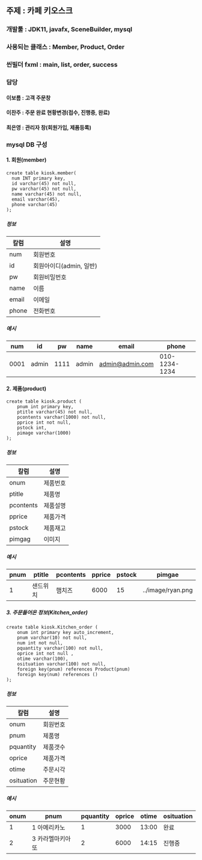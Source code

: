 ## 주제 : 카페 키오스크
### 개발툴 : JDK11, javafx, SceneBuilder, mysql
### 사용되는 클래스 : Member, Product, Order
### 씬빌더 fxml : main, list, order, success
### 담당
#### 이보름 : 고객 주문창
#### 이찬주 : 주문 완료 현황변경(접수, 진행중, 완료)
#### 최은영 : 관리자 창(회원가입, 제품등록)

### mysql DB 구성
#### 1. 회원(member)
```
create table kiosk.member(
  num INT primary key,
  id varchar(45) not null,
  pw varchar(45) not null,
  name varchar(45) not null,
  email varchar(45),
  phone varchar(45)
);
```
##### 정보
|칼럼|설명|
|----|----|
|num|회원번호|
|id|회원아이디(admin, 일반)|
|pw|회원비밀번호|
|name|이름|
|email|이메일|
|phone|전화번호|

##### 예시
|num|id|pw|name|email|phone|
|----|----|----|----|----|----|
|0001|admin|1111|admin|admin@admin.com|010-1234-1234|



#### 2. 제품(product)
```
create table kiosk.product (
    pnum int primary key,
    ptitle varchar(45) not null,
    pcontents varchar(1000) not null,
    pprice int not null,
    pstock int,
    pimage varchar(1000)
);
```
##### 정보
|칼럼|설명|
|----|----|
|onum|제품번호|
|ptitle|제품명|
|pcontents|제품설명|
|pprice|제품가격|
|pstock|제품재고|
|pimgag|이미지|

##### 예시
|pnum|ptitle|pcontents|pprice|pstock|pimgae|
|----|----|----|----|----|----|
|1|샌드위치|햄치즈|6000|15| ../image/ryan.png|

##### 3. 주문들어온 정보(Kitchen_order)
```
create table kiosk.Kitchen_order (
	onum int primary key auto_increment,
	pnum varchar(10) not null,
	num int not null,
	pquantity varchar(100) not null, 
	oprice int not null ,
	otime varchar(100),
	osituation varchar(100) not null,
	foreign key(pnum) references Product(pnum)
	foreign key(num) references ()
);
```
##### 정보
|칼럼|설명|
|----|----|
|onum|회원번호|
|pnum|제품명|
|pquantity|제품갯수|
|oprice|제품가격|
|otime|주문시각|
|osituation|주문현황|

##### 예시
|onum|pnum|pquantity|oprice|otime|osituation|
|----|----|----|----|----|----|
|1|1 아메리카노|1|3000|13:00|완료|
|2|3 카라멜마키아또|2|6000|14:15|진행중|

